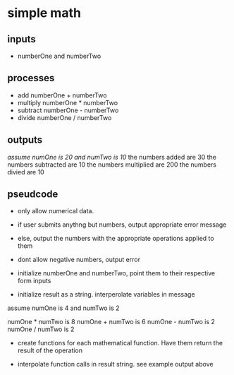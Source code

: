 # simple math

## inputs
- numberOne and numberTwo

## processes
- add numberOne + numberTwo
- multiply numberOne * numberTwo
- subtract numberOne - numberTwo
- divide numberOne / numberTwo

## outputs
*assume numOne is 20 and numTwo is 10*
the numbers added are 30
the numbers subtracted are 10
the numbers multiplied are 200
the numbers divied are 10

## pseudcode
- only allow numerical data. 

-	if user submits anythng but numbers, output appropriate error message

- else, output the numbers with the appropriate operations applied to them

- dont allow negative numbers, output error

- initialize numberOne and numberTwo, point them to their respective form inputs

- initialize result as a  string. interperolate variables in message

assume numOne is 4 and numTwo is 2

numOne * numTwo is 8
numOne + numTwo is 6
numOne - numTwo is 2
numOne / numTwo is 2

- create functions for each mathematical function. Have them return the result of the operation

- interpolate function calls in result string. see example output above





